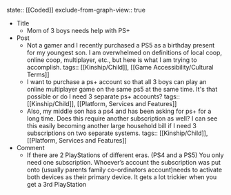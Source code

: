 state:: [[Coded]]
exclude-from-graph-view:: true

- Title
  - Mom of 3 boys needs help with PS+
- Post
  - Not a gamer and I recently purchased a PS5 as a birthday present for my youngest son. I am overwhelmed on definitions of local coop, online coop, multiplayer, etc., but here is what I am trying to accomplish.
    tags:: [[Kinship/Child]], [[Game Accessibility/Cultural Terms]]
  - I want to purchase a ps+ account so that all 3 boys can play an online multiplayer game on the same ps5 at the same time. It's that possible or do I need 3 separate ps+ accounts?
    tags:: [[Kinship/Child]], [[Platform, Services and Features]]
  - Also, my middle son has a ps4 and has been asking for ps+ for a long time. Does this require another subscription as well? I can see this easily becoming another large household bill if I need 3 subscriptions on two separate systems.
    tags:: [[Kinship/Child]], [[Platform, Services and Features]]
- Comment
  - If there are 2 PlayStations of different eras. (PS4 and a PS5) You only need one subscription. Whoever’s account the subscription was put onto (usually parents family co-ordinators account)needs to activate both devices as their primary device. It gets a lot trickier when you get a 3rd PlayStation

